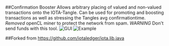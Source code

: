 ##Confirmation Booster
Allows arbitrary placing of valued and non-valued transactions onto the IOTA-Tangle.
Can be used for promoting and boosting transactions as well as stressing the Tangles avg confirmationtime.
*Removed* openCL miner to protect the network from spam.
*WARNING* Don't send funds with this tool.
![GUI](https://github.com/mottla/IOTA-Confirmation-Booster/GUI.png)
![Example](https://github.com/mottla/IOTA-Confirmation-Booster/example.png)


##Forked from https://github.com/iotaledger/iota.lib.java

